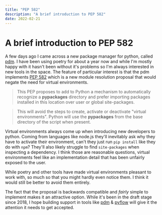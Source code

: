 ```yaml
---
title: "PEP 582"
description: "A brief introduction to PEP 582"
date: 2022-02-21
---
```


# A brief introduction to PEP 582

A few days ago I came across a new package manager for python, called [pdm](https://github.com/pdm-project/pdm). I have been using poetry for about a year now and while I'm mostly happy with it hasn't been without it's problems so I'm always interested in new tools in the space. The feature of particular interest is that the pdm implements [PEP 582](https://www.python.org/dev/peps/pep-0582/) which is a new module resolution proposal that would negate the need for virtual environments.

> This PEP proposes to add to Python a mechanism to automatically recognize a __pypackages__ directory and prefer importing packages installed in this location over user or global site-packages. 

> This will avoid the steps to create, activate or deactivate "virtual environments". Python will use the __pypackages__ from the base directory of the script when present.

Virtual environments always come up when introducing new developers to python. Coming from languages like node.js they'll inevitably ask why they have to activate their environment, can't they just run `pip install` like they do with `npm`? They'll also likely struggle to find `site-packages` when inspecting a dependency. I think those are reasonable questions, virtual environments feel like an implementation detail that has been unfairly exposed to the user.

While poetry and other tools have made virtual environments pleasant to work with, so much so that you might hardly even notice them. I think it would still be better to avoid them entirely.

The fact that the proposal is backwards compatible and *fairly* simple to implement makes it an attractive option. While it's been in the draft stage since 2018, I hope building support in tools like [pdm](https://github.com/pdm-project/pdm) & [pyflow](https://github.com/David-OConnor/pyflow) will give it the attention it needs to get accepted.
